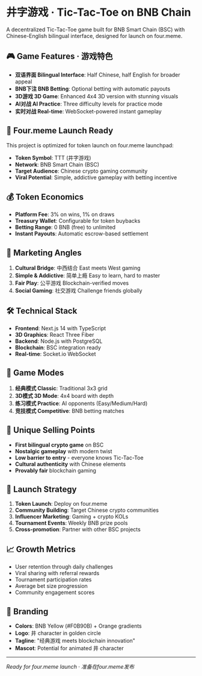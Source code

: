 # 井字游戏 · Tic-Tac-Toe on BNB Chain

A decentralized Tic-Tac-Toe game built for BNB Smart Chain (BSC) with Chinese-English bilingual interface, designed for launch on four.meme.

## 🎮 Game Features · 游戏特色

- **双语界面 Bilingual Interface**: Half Chinese, half English for broader appeal
- **BNB下注 BNB Betting**: Optional betting with automatic payouts
- **3D游戏 3D Game**: Enhanced 4x4 3D version with stunning visuals
- **AI对战 AI Practice**: Three difficulty levels for practice mode
- **实时对战 Real-time**: WebSocket-powered instant gameplay

## 🚀 Four.meme Launch Ready

This project is optimized for token launch on four.meme launchpad:

- **Token Symbol**: TTT (井字游戏)
- **Network**: BNB Smart Chain (BSC)
- **Target Audience**: Chinese crypto gaming community
- **Viral Potential**: Simple, addictive gameplay with betting incentive

## 💰 Token Economics

- **Platform Fee**: 3% on wins, 1% on draws
- **Treasury Wallet**: Configurable for token buybacks
- **Betting Range**: 0 BNB (free) to unlimited
- **Instant Payouts**: Automatic escrow-based settlement

## 🎯 Marketing Angles

1. **Cultural Bridge**: 中西结合 East meets West gaming
2. **Simple & Addictive**: 简单上瘾 Easy to learn, hard to master
3. **Fair Play**: 公平游戏 Blockchain-verified moves
4. **Social Gaming**: 社交游戏 Challenge friends globally

## 🛠 Technical Stack

- **Frontend**: Next.js 14 with TypeScript
- **3D Graphics**: React Three Fiber
- **Backend**: Node.js with PostgreSQL
- **Blockchain**: BSC integration ready
- **Real-time**: Socket.io WebSocket

## 📱 Game Modes

1. **经典模式 Classic**: Traditional 3x3 grid
2. **3D模式 3D Mode**: 4x4 board with depth
3. **练习模式 Practice**: AI opponents (Easy/Medium/Hard)
4. **竞技模式 Competitive**: BNB betting matches

## 🌟 Unique Selling Points

- **First bilingual crypto game** on BSC
- **Nostalgic gameplay** with modern twist
- **Low barrier to entry** - everyone knows Tic-Tac-Toe
- **Cultural authenticity** with Chinese elements
- **Provably fair** blockchain gaming

## 🚦 Launch Strategy

1. **Token Launch**: Deploy on four.meme
2. **Community Building**: Target Chinese crypto communities
3. **Influencer Marketing**: Gaming + crypto KOLs
4. **Tournament Events**: Weekly BNB prize pools
5. **Cross-promotion**: Partner with other BSC projects

## 📈 Growth Metrics

- User retention through daily challenges
- Viral sharing with referral rewards
- Tournament participation rates
- Average bet size progression
- Community engagement scores

## 🎨 Branding

- **Colors**: BNB Yellow (#F0B90B) + Orange gradients
- **Logo**: 井 character in golden circle
- **Tagline**: "经典游戏 meets blockchain innovation"
- **Mascot**: Potential for animated 井 character

---

*Ready for four.meme launch · 准备在four.meme发布*